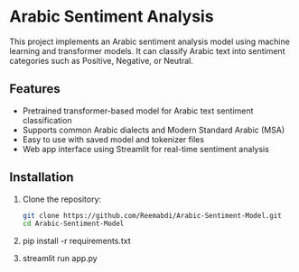 # Arabic Sentiment Analysis

This project implements an Arabic sentiment analysis model using machine learning and transformer models. It can classify Arabic text into sentiment categories such as Positive, Negative, or Neutral.

## Features

- Pretrained transformer-based model for Arabic text sentiment classification
- Supports common Arabic dialects and Modern Standard Arabic (MSA)
- Easy to use with saved model and tokenizer files
- Web app interface using Streamlit for real-time sentiment analysis

## Installation

1. Clone the repository:

   ```bash
   git clone https://github.com/Reemabdi/Arabic-Sentiment-Model.git
   cd Arabic-Sentiment-Model

2. pip install -r requirements.txt
3. streamlit run app.py

